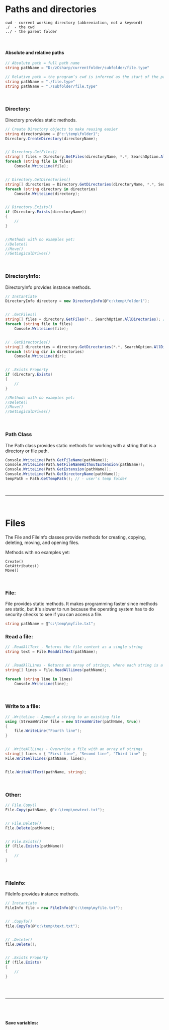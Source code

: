 # Paths and directories
```
cwd - current working directory (abbreviation, not a keyword)  
./  - the cwd  
../ - the parent folder
```

<br>

#### Absolute and relative paths
```c#
// Absolute path = full path name
string pathName = "D:/zCsharp/currentfolder/subfolder/file.type"

// Relative path = the program’s cwd is inferred as the start of the path
string pathName = "./file.type"
string pathName = "./subfolder/file.type"
```

<br>

### Directory:
Directory provides static methods.
```c#
// Create Directory objects to make reusing easier
string directoryName = @"c:\temp\folder1";
Directory.CreateDirectory(directoryName);


// Directory.GetFiles()
string[] files = Directory.GetFiles(directoryName, *.*, SearchOption.AllDirectories); //*.jpg, *.txt, etc
foreach (string file in files)
    Console.WriteLine(file);


// Directory.GetDirectories()
string[] directories = Directory.GetDirectories(directoryName, *.*, SearchOption.AllDirectories);
foreach (string directory in directories)
    Console.WriteLine(directory);


// Directory.Exists()
if (Directory.Exists(directoryName))
{
    //
}


//Methods with no examples yet:
//Delete()
//Move()
//GetLogicalDrives()
```

<br>

### DirectoryInfo:
DirectoryInfo provides instance methods.
```c#
// Instantiate
DirectoryInfo directory = new DirectoryInfo(@"c:\temp\folder1");


// .GetFiles()
string[] files = directory.GetFiles(*., SearchOption.AllDirectories); //*.jpg, *.txt, etc
foreach (string file in files)
    Console.WriteLine(file);


// .GetDirectories()
string[] directories = directory.GetDirectories(*.*, SearchOption.AllDirectories);
foreach (string dir in directories)
    Console.WriteLine(dir);


// .Exists Property
if (directory.Exists)
{
    //
}

//Methods with no examples yet:
//Delete()
//Move()
//GetLogicalDrives()
```

<br>

### Path Class
The Path class provides static methods for working with a string that is a directory or file path.
```c#
Console.WriteLine(Path.GetFileName(pathName));
Console.WriteLine(Path.GetFileNameWithoutExtension(pathName));
Console.WriteLine(Path.GetExtension(pathName));
Console.WriteLine(Path.GetDirectoryName(pathName));
tempPath = Path.GetTempPath(); // - user's temp folder
```

<br>

---

<br>

# Files

The File and FileInfo classes provide methods for creating, copying, deleting, moving, and opening files.

Methods with no examples yet:
```
Create()
GetAttributes()
Move()
```

<br>

### File:
File provides static methods. It makes programming faster since methods are static, but it's slower to run because the operating system has to do security checks to see if you can access a file.
```c#
string pathName = @"c:\temp\myfile.txt";
```

### Read a file:
```c#
// .ReadAllText - Returns the file content as a single string
string text = File.ReadAllText(pathName);


// .ReadAllLines - Returns an array of strings, where each string is a line in the file
string[] lines = File.ReadAllLines(pathName);

foreach (string line in lines)
    Console.WriteLine(line);
```

<br>

### Write to a file:
```c#
// .WriteLine - Append a string to an existing file
using (StreamWriter file = new StreamWriter(pathName, true))
{
    file.WriteLine("Fourth line");
}


// .WriteAllLines - Overwrite a file with an array of strings
string[] lines = { "First line", "Second line", "Third line" };
File.WriteAllLines(pathName, lines);


File.WriteAllText(pathName, string);
```

<br>

### Other:
```c#
// File.Copy()
File.Copy(pathName, @"c:\temp\newtext.txt");


// File.Delete()
File.Delete(pathName);


// File.Exists()
if (File.Exists(pathName))
{
    //
}
```

<br>

### FileInfo:
FileInfo provides instance methods.
```c#
// Instantiate
FileInfo file = new FileInfo(@"c:\temp\myfile.txt");


// .CopyTo()
file.CopyTo(@"c:\temp\text.txt");


// .Delete()
file.Delete();


// .Exists Property
if (file.Exists)
{
    //
}
```

<br>
<br>

---

<br>
<br>

#### Save variables:

